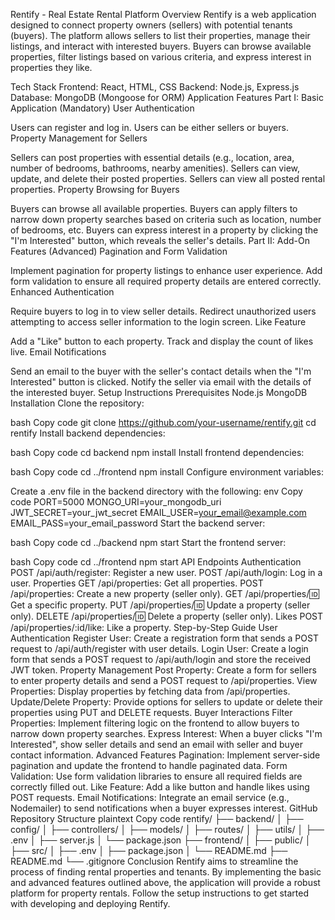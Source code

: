 Rentify - Real Estate Rental Platform
Overview
Rentify is a web application designed to connect property owners (sellers) with potential tenants (buyers). The platform allows sellers to list their properties, manage their listings, and interact with interested buyers. Buyers can browse available properties, filter listings based on various criteria, and express interest in properties they like.

Tech Stack
Frontend: React, HTML, CSS
Backend: Node.js, Express.js
Database: MongoDB (Mongoose for ORM)
Application Features
Part I: Basic Application (Mandatory)
User Authentication

Users can register and log in.
Users can be either sellers or buyers.
Property Management for Sellers

Sellers can post properties with essential details (e.g., location, area, number of bedrooms, bathrooms, nearby amenities).
Sellers can view, update, and delete their posted properties.
Sellers can view all posted rental properties.
Property Browsing for Buyers

Buyers can browse all available properties.
Buyers can apply filters to narrow down property searches based on criteria such as location, number of bedrooms, etc.
Buyers can express interest in a property by clicking the "I'm Interested" button, which reveals the seller's details.
Part II: Add-On Features (Advanced)
Pagination and Form Validation

Implement pagination for property listings to enhance user experience.
Add form validation to ensure all required property details are entered correctly.
Enhanced Authentication

Require buyers to log in to view seller details.
Redirect unauthorized users attempting to access seller information to the login screen.
Like Feature

Add a "Like" button to each property.
Track and display the count of likes live.
Email Notifications

Send an email to the buyer with the seller's contact details when the "I'm Interested" button is clicked.
Notify the seller via email with the details of the interested buyer.
Setup Instructions
Prerequisites
Node.js
MongoDB
Installation
Clone the repository:

bash
Copy code
git clone https://github.com/your-username/rentify.git
cd rentify
Install backend dependencies:

bash
Copy code
cd backend
npm install
Install frontend dependencies:

bash
Copy code
cd ../frontend
npm install
Configure environment variables:

Create a .env file in the backend directory with the following:
env
Copy code
PORT=5000
MONGO_URI=your_mongodb_uri
JWT_SECRET=your_jwt_secret
EMAIL_USER=your_email@example.com
EMAIL_PASS=your_email_password
Start the backend server:

bash
Copy code
cd ../backend
npm start
Start the frontend server:

bash
Copy code
cd ../frontend
npm start
API Endpoints
Authentication
POST /api/auth/register: Register a new user.
POST /api/auth/login: Log in a user.
Properties
GET /api/properties: Get all properties.
POST /api/properties: Create a new property (seller only).
GET /api/properties/:id: Get a specific property.
PUT /api/properties/:id: Update a property (seller only).
DELETE /api/properties/:id: Delete a property (seller only).
Likes
POST /api/properties/:id/like: Like a property.
Step-by-Step Guide
User Authentication
Register User: Create a registration form that sends a POST request to /api/auth/register with user details.
Login User: Create a login form that sends a POST request to /api/auth/login and store the received JWT token.
Property Management
Post Property: Create a form for sellers to enter property details and send a POST request to /api/properties.
View Properties: Display properties by fetching data from /api/properties.
Update/Delete Property: Provide options for sellers to update or delete their properties using PUT and DELETE requests.
Buyer Interactions
Filter Properties: Implement filtering logic on the frontend to allow buyers to narrow down property searches.
Express Interest: When a buyer clicks "I'm Interested", show seller details and send an email with seller and buyer contact information.
Advanced Features
Pagination: Implement server-side pagination and update the frontend to handle paginated data.
Form Validation: Use form validation libraries to ensure all required fields are correctly filled out.
Like Feature: Add a like button and handle likes using POST requests.
Email Notifications: Integrate an email service (e.g., Nodemailer) to send notifications when a buyer expresses interest.
GitHub Repository Structure
plaintext
Copy code
rentify/
├── backend/
│   ├── config/
│   ├── controllers/
│   ├── models/
│   ├── routes/
│   ├── utils/
│   ├── .env
│   ├── server.js
│   └── package.json
├── frontend/
│   ├── public/
│   ├── src/
│   ├── .env
│   ├── package.json
│   └── README.md
├── README.md
└── .gitignore
Conclusion
Rentify aims to streamline the process of finding rental properties and tenants. By implementing the basic and advanced features outlined above, the application will provide a robust platform for property rentals. Follow the setup instructions to get started with developing and deploying Rentify.






